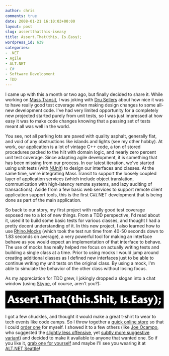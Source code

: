```yaml
---
author: chris
comments: true
date: 2008-01-21 16:10:03+00:00
layout: post
slug: assertthatthis-iseasy
title: Assert.That(this, Is.Easy);
wordpress_id: 639
categories:
- .NET
- Agile
- ALT.NET
- C#
- Software Development
- TDD
---
```


I came up with this a month or two ago, but finally decided to share it. While working on [Mass Transit](http://masstransit.googlecode.com/), I was joking with [Dru Sellers](http://geekswithblogs.net/dsellers/Default.aspx) about how nice it was to have really good test coverage when making design changes to some all-new development code. I've had very limited opportunity for a completely new projected started purely from unit tests, so I was just impressed at how easy it was to make code changes knowing that a passing set of tests meant all was well in the world.

You see, not all parking lots are paved with quality asphalt, generally flat, and void of any obstructions like islands and lights (see my other hobby). At work, our application is a lot of vintage C++ code, a ton of stored procedures packed to the hilt with domain logic, and nearly zero percent unit test coverage. Since adapting agile development, it is something that has been missing from our process. In our latest iteration, we've started using unit tests (with [NUnit](http://www.nunit.org/index.php)) to design our interfaces and classes. At the same time, we're integrating Mass Transit to support the loosely coupled layer of application services (which include object translation, communication with high-latency remote systems, and lazy auditing of transactions). Aside from a few basic web services to support remote client application support tools, this is the first C#/.NET development that is being done as part of the main application.

So back to our story, my first project with really good test coverage exposed me to a lot of new things. From a TDD perspective, I'd read about it, used it to build some basic tests for various classes, and thought I had a pretty decent understanding of it. In this new project, I also learned how to use [Rhino.Mocks](http://www.ayende.com/projects/rhino-mocks.aspx) (which took the test run time from 40-50 seconds down to 1.83 seconds on average), a very powerful tool for making an interface behave as you would expect an implementation of that interface to behave. The use of mocks has really helped me focus on actually writing tests and building a single class at a time. Prior to using mocks I would jump around creating additional classes as I defined new interfaces just to be able to continue writing my unit tests on the original class. By using a mock, I'm able to simulate the behavior of the other class without losing focus.

As my appreciation for TDD grew, I jokingly dropped a slogan into a chat window (using [Skype](http://www.skype.com/welcomeback/), of course, aren't you?):

[![Assert-That-This-Shit.png](/images/uploads/2008/01/assert-that-this-shit.png)](http://www.cafepress.com/phatboyg.210816995)

I got a few chuckles, and thought it would make a great t-shirt to wear to tech events like code camps. So I threw together a [quick online store](http://www.cafepress.com/phatboyg.210816995) so that I could [order one](http://www.cafepress.com/phatboyg.210816995) for myself. I showed it to a few others (like [Joe Ocampo](http://lostechies.com/blogs/joe_ocampo/default.aspx), who suggested the [slightly less offensive](http://www.cafepress.com/phatboyg.216752029), yet [subtly more suggestive variant](http://www.cafepress.com/phatboyg.216753686)) and decided to make it available to anyone that wanted one. So if you like it, [grab one for yourself](http://www.cafepress.com/phatboyg) and maybe I'll see you wearing it at [ALT.NET Seattle](http://codebetter.com/blogs/david_laribee/archive/2008/01/16/alt-net-open-spaces-seattle.aspx)!

